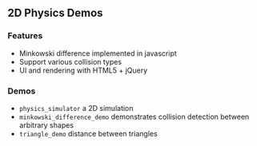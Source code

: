 ## 2D Physics Demos

### Features
- Minkowski difference implemented in javascript
- Support various collision types 
- UI and rendering with HTML5 + jQuery

### Demos
- `physics_simulator` a 2D simulation
- `minkowski_difference_demo` demonstrates collision detection between arbitrary shapes
- `triangle_demo` distance between triangles

